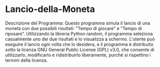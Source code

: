 # Lancio-della-Moneta

Descrizione del Programma:
Questo programma simula il lancio di una moneta con due possibili risultati: "Tempo di giocare" e "Tempo di riposare". Utilizzando la libreria Python random, il programma seleziona casualmente uno dei due risultati e lo visualizza a schermo. L'utente può eseguire il lancio ogni volta che lo desidera, e il programma è distribuito sotto la licenza GNU General Public License (GPL) v3.0, che consente di utilizzarlo, modificarlo e ridistribuirlo liberamente, purché si rispettino i termini della licenza.

